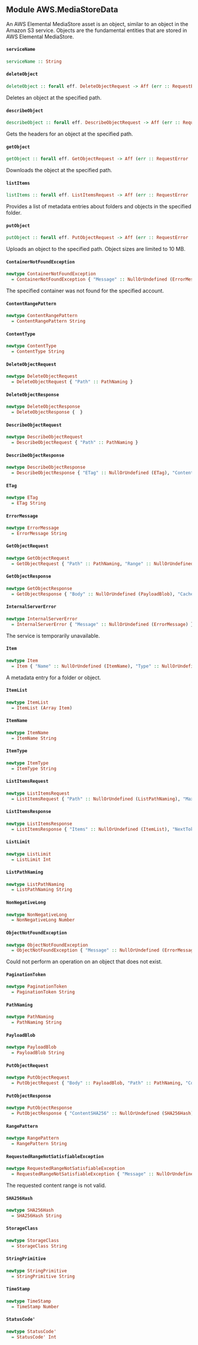 ## Module AWS.MediaStoreData

<p>An AWS Elemental MediaStore asset is an object, similar to an object in the Amazon S3 service. Objects are the fundamental entities that are stored in AWS Elemental MediaStore.</p>

#### `serviceName`

``` purescript
serviceName :: String
```

#### `deleteObject`

``` purescript
deleteObject :: forall eff. DeleteObjectRequest -> Aff (err :: RequestError | eff) DeleteObjectResponse
```

<p>Deletes an object at the specified path.</p>

#### `describeObject`

``` purescript
describeObject :: forall eff. DescribeObjectRequest -> Aff (err :: RequestError | eff) DescribeObjectResponse
```

<p>Gets the headers for an object at the specified path.</p>

#### `getObject`

``` purescript
getObject :: forall eff. GetObjectRequest -> Aff (err :: RequestError | eff) GetObjectResponse
```

<p>Downloads the object at the specified path.</p>

#### `listItems`

``` purescript
listItems :: forall eff. ListItemsRequest -> Aff (err :: RequestError | eff) ListItemsResponse
```

<p>Provides a list of metadata entries about folders and objects in the specified folder.</p>

#### `putObject`

``` purescript
putObject :: forall eff. PutObjectRequest -> Aff (err :: RequestError | eff) PutObjectResponse
```

<p>Uploads an object to the specified path. Object sizes are limited to 10 MB.</p>

#### `ContainerNotFoundException`

``` purescript
newtype ContainerNotFoundException
  = ContainerNotFoundException { "Message" :: NullOrUndefined (ErrorMessage) }
```

<p>The specified container was not found for the specified account.</p>

#### `ContentRangePattern`

``` purescript
newtype ContentRangePattern
  = ContentRangePattern String
```

#### `ContentType`

``` purescript
newtype ContentType
  = ContentType String
```

#### `DeleteObjectRequest`

``` purescript
newtype DeleteObjectRequest
  = DeleteObjectRequest { "Path" :: PathNaming }
```

#### `DeleteObjectResponse`

``` purescript
newtype DeleteObjectResponse
  = DeleteObjectResponse {  }
```

#### `DescribeObjectRequest`

``` purescript
newtype DescribeObjectRequest
  = DescribeObjectRequest { "Path" :: PathNaming }
```

#### `DescribeObjectResponse`

``` purescript
newtype DescribeObjectResponse
  = DescribeObjectResponse { "ETag" :: NullOrUndefined (ETag), "ContentType" :: NullOrUndefined (ContentType), "ContentLength" :: NullOrUndefined (NonNegativeLong), "CacheControl" :: NullOrUndefined (StringPrimitive), "LastModified" :: NullOrUndefined (TimeStamp) }
```

#### `ETag`

``` purescript
newtype ETag
  = ETag String
```

#### `ErrorMessage`

``` purescript
newtype ErrorMessage
  = ErrorMessage String
```

#### `GetObjectRequest`

``` purescript
newtype GetObjectRequest
  = GetObjectRequest { "Path" :: PathNaming, "Range" :: NullOrUndefined (RangePattern) }
```

#### `GetObjectResponse`

``` purescript
newtype GetObjectResponse
  = GetObjectResponse { "Body" :: NullOrUndefined (PayloadBlob), "CacheControl" :: NullOrUndefined (StringPrimitive), "ContentRange" :: NullOrUndefined (ContentRangePattern), "ContentLength" :: NullOrUndefined (NonNegativeLong), "ContentType" :: NullOrUndefined (ContentType), "ETag" :: NullOrUndefined (ETag), "LastModified" :: NullOrUndefined (TimeStamp), "StatusCode" :: StatusCode' }
```

#### `InternalServerError`

``` purescript
newtype InternalServerError
  = InternalServerError { "Message" :: NullOrUndefined (ErrorMessage) }
```

<p>The service is temporarily unavailable.</p>

#### `Item`

``` purescript
newtype Item
  = Item { "Name" :: NullOrUndefined (ItemName), "Type" :: NullOrUndefined (ItemType), "ETag" :: NullOrUndefined (ETag), "LastModified" :: NullOrUndefined (TimeStamp), "ContentType" :: NullOrUndefined (ContentType), "ContentLength" :: NullOrUndefined (NonNegativeLong) }
```

<p>A metadata entry for a folder or object.</p>

#### `ItemList`

``` purescript
newtype ItemList
  = ItemList (Array Item)
```

#### `ItemName`

``` purescript
newtype ItemName
  = ItemName String
```

#### `ItemType`

``` purescript
newtype ItemType
  = ItemType String
```

#### `ListItemsRequest`

``` purescript
newtype ListItemsRequest
  = ListItemsRequest { "Path" :: NullOrUndefined (ListPathNaming), "MaxResults" :: NullOrUndefined (ListLimit), "NextToken" :: NullOrUndefined (PaginationToken) }
```

#### `ListItemsResponse`

``` purescript
newtype ListItemsResponse
  = ListItemsResponse { "Items" :: NullOrUndefined (ItemList), "NextToken" :: NullOrUndefined (PaginationToken) }
```

#### `ListLimit`

``` purescript
newtype ListLimit
  = ListLimit Int
```

#### `ListPathNaming`

``` purescript
newtype ListPathNaming
  = ListPathNaming String
```

#### `NonNegativeLong`

``` purescript
newtype NonNegativeLong
  = NonNegativeLong Number
```

#### `ObjectNotFoundException`

``` purescript
newtype ObjectNotFoundException
  = ObjectNotFoundException { "Message" :: NullOrUndefined (ErrorMessage) }
```

<p>Could not perform an operation on an object that does not exist.</p>

#### `PaginationToken`

``` purescript
newtype PaginationToken
  = PaginationToken String
```

#### `PathNaming`

``` purescript
newtype PathNaming
  = PathNaming String
```

#### `PayloadBlob`

``` purescript
newtype PayloadBlob
  = PayloadBlob String
```

#### `PutObjectRequest`

``` purescript
newtype PutObjectRequest
  = PutObjectRequest { "Body" :: PayloadBlob, "Path" :: PathNaming, "ContentType" :: NullOrUndefined (ContentType), "CacheControl" :: NullOrUndefined (StringPrimitive), "StorageClass" :: NullOrUndefined (StorageClass) }
```

#### `PutObjectResponse`

``` purescript
newtype PutObjectResponse
  = PutObjectResponse { "ContentSHA256" :: NullOrUndefined (SHA256Hash), "ETag" :: NullOrUndefined (ETag), "StorageClass" :: NullOrUndefined (StorageClass) }
```

#### `RangePattern`

``` purescript
newtype RangePattern
  = RangePattern String
```

#### `RequestedRangeNotSatisfiableException`

``` purescript
newtype RequestedRangeNotSatisfiableException
  = RequestedRangeNotSatisfiableException { "Message" :: NullOrUndefined (ErrorMessage) }
```

<p>The requested content range is not valid.</p>

#### `SHA256Hash`

``` purescript
newtype SHA256Hash
  = SHA256Hash String
```

#### `StorageClass`

``` purescript
newtype StorageClass
  = StorageClass String
```

#### `StringPrimitive`

``` purescript
newtype StringPrimitive
  = StringPrimitive String
```

#### `TimeStamp`

``` purescript
newtype TimeStamp
  = TimeStamp Number
```

#### `StatusCode'`

``` purescript
newtype StatusCode'
  = StatusCode' Int
```


